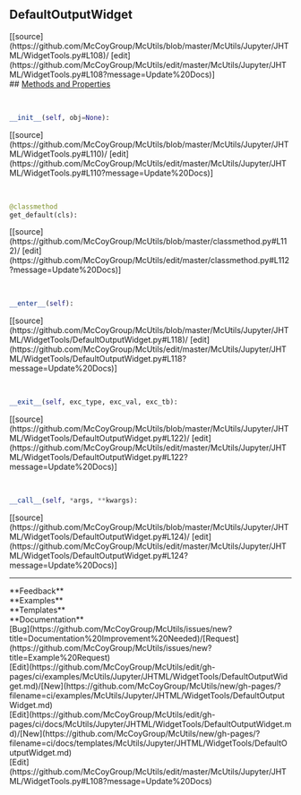 ## <a id="McUtils.Jupyter.JHTML.WidgetTools.DefaultOutputWidget">DefaultOutputWidget</a> 

<div class="docs-source-link" markdown="1">
[[source](https://github.com/McCoyGroup/McUtils/blob/master/McUtils/Jupyter/JHTML/WidgetTools.py#L108)/
[edit](https://github.com/McCoyGroup/McUtils/edit/master/McUtils/Jupyter/JHTML/WidgetTools.py#L108?message=Update%20Docs)]
</div>









<div class="collapsible-section">
 <div class="collapsible-section collapsible-section-header" markdown="1">
## <a class="collapse-link" data-toggle="collapse" href="#methods" markdown="1"> Methods and Properties</a> <a class="float-right" data-toggle="collapse" href="#methods"><i class="fa fa-chevron-down"></i></a>
 </div>
 <div class="collapsible-section collapsible-section-body collapse show" id="methods" markdown="1">
 
<a id="McUtils.Jupyter.JHTML.WidgetTools.DefaultOutputWidget.__init__" class="docs-object-method">&nbsp;</a> 
```python
__init__(self, obj=None): 
```
<div class="docs-source-link" markdown="1">
[[source](https://github.com/McCoyGroup/McUtils/blob/master/McUtils/Jupyter/JHTML/WidgetTools.py#L110)/
[edit](https://github.com/McCoyGroup/McUtils/edit/master/McUtils/Jupyter/JHTML/WidgetTools.py#L110?message=Update%20Docs)]
</div>


<a id="McUtils.Jupyter.JHTML.WidgetTools.DefaultOutputWidget.get_default" class="docs-object-method">&nbsp;</a> 
```python
@classmethod
get_default(cls): 
```
<div class="docs-source-link" markdown="1">
[[source](https://github.com/McCoyGroup/McUtils/blob/master/classmethod.py#L112)/
[edit](https://github.com/McCoyGroup/McUtils/edit/master/classmethod.py#L112?message=Update%20Docs)]
</div>


<a id="McUtils.Jupyter.JHTML.WidgetTools.DefaultOutputWidget.__enter__" class="docs-object-method">&nbsp;</a> 
```python
__enter__(self): 
```
<div class="docs-source-link" markdown="1">
[[source](https://github.com/McCoyGroup/McUtils/blob/master/McUtils/Jupyter/JHTML/WidgetTools/DefaultOutputWidget.py#L118)/
[edit](https://github.com/McCoyGroup/McUtils/edit/master/McUtils/Jupyter/JHTML/WidgetTools/DefaultOutputWidget.py#L118?message=Update%20Docs)]
</div>


<a id="McUtils.Jupyter.JHTML.WidgetTools.DefaultOutputWidget.__exit__" class="docs-object-method">&nbsp;</a> 
```python
__exit__(self, exc_type, exc_val, exc_tb): 
```
<div class="docs-source-link" markdown="1">
[[source](https://github.com/McCoyGroup/McUtils/blob/master/McUtils/Jupyter/JHTML/WidgetTools/DefaultOutputWidget.py#L122)/
[edit](https://github.com/McCoyGroup/McUtils/edit/master/McUtils/Jupyter/JHTML/WidgetTools/DefaultOutputWidget.py#L122?message=Update%20Docs)]
</div>


<a id="McUtils.Jupyter.JHTML.WidgetTools.DefaultOutputWidget.__call__" class="docs-object-method">&nbsp;</a> 
```python
__call__(self, *args, **kwargs): 
```
<div class="docs-source-link" markdown="1">
[[source](https://github.com/McCoyGroup/McUtils/blob/master/McUtils/Jupyter/JHTML/WidgetTools/DefaultOutputWidget.py#L124)/
[edit](https://github.com/McCoyGroup/McUtils/edit/master/McUtils/Jupyter/JHTML/WidgetTools/DefaultOutputWidget.py#L124?message=Update%20Docs)]
</div>
 </div>
</div>












---


<div markdown="1" class="text-secondary">
<div class="container">
  <div class="row">
   <div class="col" markdown="1">
**Feedback**   
</div>
   <div class="col" markdown="1">
**Examples**   
</div>
   <div class="col" markdown="1">
**Templates**   
</div>
   <div class="col" markdown="1">
**Documentation**   
</div>
   <div class="col" markdown="1">
   
</div>
   <div class="col" markdown="1">
   
</div>
   <div class="col" markdown="1">
   
</div>
</div>
  <div class="row">
   <div class="col" markdown="1">
[Bug](https://github.com/McCoyGroup/McUtils/issues/new?title=Documentation%20Improvement%20Needed)/[Request](https://github.com/McCoyGroup/McUtils/issues/new?title=Example%20Request)   
</div>
   <div class="col" markdown="1">
[Edit](https://github.com/McCoyGroup/McUtils/edit/gh-pages/ci/examples/McUtils/Jupyter/JHTML/WidgetTools/DefaultOutputWidget.md)/[New](https://github.com/McCoyGroup/McUtils/new/gh-pages/?filename=ci/examples/McUtils/Jupyter/JHTML/WidgetTools/DefaultOutputWidget.md)   
</div>
   <div class="col" markdown="1">
[Edit](https://github.com/McCoyGroup/McUtils/edit/gh-pages/ci/docs/McUtils/Jupyter/JHTML/WidgetTools/DefaultOutputWidget.md)/[New](https://github.com/McCoyGroup/McUtils/new/gh-pages/?filename=ci/docs/templates/McUtils/Jupyter/JHTML/WidgetTools/DefaultOutputWidget.md)   
</div>
   <div class="col" markdown="1">
[Edit](https://github.com/McCoyGroup/McUtils/edit/master/McUtils/Jupyter/JHTML/WidgetTools.py#L108?message=Update%20Docs)   
</div>
   <div class="col" markdown="1">
   
</div>
   <div class="col" markdown="1">
   
</div>
   <div class="col" markdown="1">
   
</div>
</div>
</div>
</div>